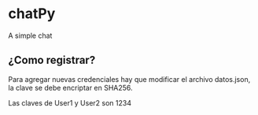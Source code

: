 # chatPy
 A simple chat


## ¿Como registrar?
Para agregar nuevas credenciales hay que modificar el archivo datos.json, la clave se debe encriptar en SHA256.

Las claves de User1 y User2 son 1234
